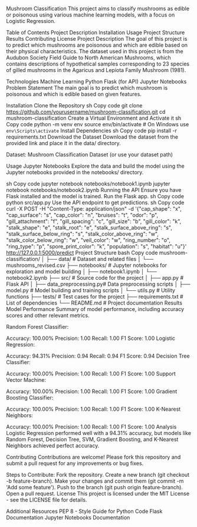 Mushroom Classification
This project aims to classify mushrooms as edible or poisonous using various machine learning models, with a focus on Logistic Regression.

Table of Contents
Project Description
Installation
Usage
Project Structure
Results
Contributing
License
Project Description
The goal of this project is to predict which mushrooms are poisonous and which are edible based on their physical characteristics. The dataset used in this project is from the Audubon Society Field Guide to North American Mushrooms, which contains descriptions of hypothetical samples corresponding to 23 species of gilled mushrooms in the Agaricus and Lepiota Family Mushroom (1981).

Technologies
Machine Learning
Python
Flask (for API)
Jupyter Notebooks
Problem Statement
The main goal is to predict which mushroom is poisonous and which is edible based on given features.

Installation
Clone the Repository
sh
Copy code
git clone https://github.com/yourusername/mushroom-classification.git
cd mushroom-classification
Create a Virtual Environment and Activate it
sh
Copy code
python -m venv env
source env/bin/activate  # On Windows use `env\Scripts\activate`
Install Dependencies
sh
Copy code
pip install -r requirements.txt
Download the Dataset
Download the dataset from the provided link and place it in the data/ directory.

Dataset: Mushroom Classification Dataset (or use your dataset path)

Usage
Jupyter Notebooks
Explore the data and build the model using the Jupyter notebooks provided in the notebooks/ directory.

sh
Copy code
jupyter notebook notebooks/notebook1.ipynb
jupyter notebook notebooks/notebook2.ipynb
Running the API
Ensure you have Flask installed and the model is trained.
Run the Flask app.
sh
Copy code
python src/app.py
Use the API endpoint to get predictions.
sh
Copy code
curl -X POST -H "Content-Type: application/json" -d '{"cap_shape": "x", "cap_surface": "s", "cap_color": "n", "bruises": "t", "odor": "p", "gill_attachment": "f", "gill_spacing": "c", "gill_size": "b", "gill_color": "k", "stalk_shape": "e", "stalk_root": "e", "stalk_surface_above_ring": "s", "stalk_surface_below_ring": "s", "stalk_color_above_ring": "w", "stalk_color_below_ring": "w", "veil_color": "w", "ring_number": "o", "ring_type": "p", "spore_print_color": "k", "population": "s", "habitat": "u"}' http://127.0.0.1:5000/predict
Project Structure
bash
Copy code
mushroom-classification/
│
├── data/                    # Dataset and related files
│   └── mushrooms_revised.csv
├── notebooks/               # Jupyter notebooks for exploration and model building
│   ├── notebook1.ipynb
│   └── notebook2.ipynb
├── src/                     # Source code for the project
│   ├── app.py               # Flask API
│   ├── data_preprocessing.py# Data preprocessing scripts
│   ├── model.py             # Model building and training scripts
│   └── utils.py             # Utility functions
├── tests/                   # Test cases for the project
├── requirements.txt         # List of dependencies
└── README.md                # Project documentation
Results
Model Performance
Summary of model performance, including accuracy scores and other relevant metrics.

Random Forest Classifier:

Accuracy: 100.00%
Precision: 1.00
Recall: 1.00
F1 Score: 1.00
Logistic Regression:

Accuracy: 94.31%
Precision: 0.94
Recall: 0.94
F1 Score: 0.94
Decision Tree Classifier:

Accuracy: 100.00%
Precision: 1.00
Recall: 1.00
F1 Score: 1.00
Support Vector Machine:

Accuracy: 100.00%
Precision: 1.00
Recall: 1.00
F1 Score: 1.00
Gradient Boosting Classifier:

Accuracy: 100.00%
Precision: 1.00
Recall: 1.00
F1 Score: 1.00
K-Nearest Neighbors:

Accuracy: 100.00%
Precision: 1.00
Recall: 1.00
F1 Score: 1.00
Analysis
Logistic Regression performed well with a 94.31% accuracy, but models like Random Forest, Decision Tree, SVM, Gradient Boosting, and K-Nearest Neighbors achieved perfect accuracy.

Contributing
Contributions are welcome! Please fork this repository and submit a pull request for any improvements or bug fixes.

Steps to Contribute:
Fork the repository.
Create a new branch (git checkout -b feature-branch).
Make your changes and commit them (git commit -m 'Add some feature').
Push to the branch (git push origin feature-branch).
Open a pull request.
License
This project is licensed under the MIT License - see the LICENSE file for details.

Additional Resources
PEP 8 - Style Guide for Python Code
Flask Documentation
Jupyter Notebooks Documentation
